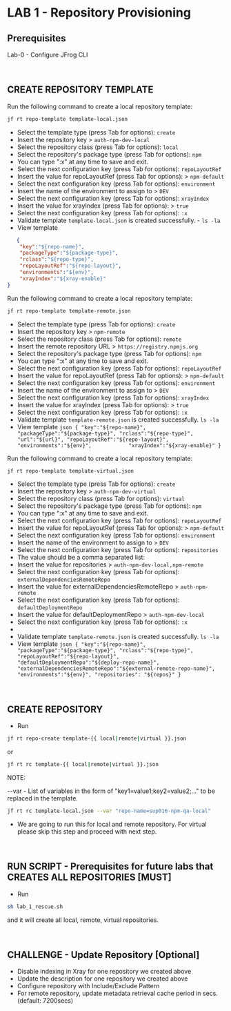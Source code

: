 # LAB 1 - Repository Provisioning

## Prerequisites
Lab-0 - Configure JFrog CLI

<br />


## CREATE REPOSITORY TEMPLATE
Run the following command to create a local repository template:
```bash
jf rt repo-template template-local.json
```
- Select the template type (press Tab for options): `create`
- Insert the repository key > `auth-npm-dev-local`
- Select the repository class (press Tab for options): `local`
- Select the repository's package type (press Tab for options): `npm`
- You can type ":x" at any time to save and exit.
- Select the next configuration key (press Tab for options): `repoLayoutRef`
- Insert the value for repoLayoutRef (press Tab for options): > `npm-default`
- Select the next configuration key (press Tab for options): `environment`
- Insert the name of the environment to assign to > `DEV`
- Select the next configuration key (press Tab for options): `xrayIndex`
- Insert the value for xrayIndex (press Tab for options): > `true`
- Select the next configuration key (press Tab for options): `:x`
- Validate template `template-local.json` is created successfully. - ``ls -la``
- View template
 ```json
    {
     "key":"${repo-name}",                
     "packageType":"${package-type}",     
     "rclass":"${repo-type}",             
     "repoLayoutRef":"${repo-layout}",    
     "environments":"${env}",             
     "xrayIndex":"${xray-enable}"         
}
```

Run the following command to create a local repository template:
```bash
jf rt repo-template template-remote.json
```
- Select the template type (press Tab for options): `create`
- Insert the repository key > `npm-remote`
- Select the repository class (press Tab for options): `remote`
- Insert the remote repository URL > `https://registry.npmjs.org`
- Select the repository's package type (press Tab for options): `npm`
- You can type ":x" at any time to save and exit.
- Select the next configuration key (press Tab for options): `repoLayoutRef`
- Insert the value for repoLayoutRef (press Tab for options): > `npm-default`
- Select the next configuration key (press Tab for options): `environment`
- Insert the name of the environment to assign to > `DEV`
- Select the next configuration key (press Tab for options): `xrayIndex`
- Insert the value for xrayIndex (press Tab for options): > `true`
- Select the next configuration key (press Tab for options): `:x`
- Validate template `template-remote.json` is created successfully. ``ls -la``
- View template
          ```json
          {
            "key":"${repo-name}",
            "packageType":"${package-type}",
            "rclass":"${repo-type}",
            "url":"${url}",
            "repoLayoutRef":"${repo-layout}",
            "environments":"${env}",           
            "xrayIndex":"${xray-enable}"
          }
          ```

Run the following command to create a local repository template:
```bash
jf rt repo-template template-virtual.json
```        
- Select the template type (press Tab for options): `create`
- Insert the repository key > `auth-npm-dev-virtual`
- Select the repository class (press Tab for options): `virtual`
- Select the repository's package type (press Tab for options): `npm`
- You can type ":x" at any time to save and exit.
- Select the next configuration key (press Tab for options): `repoLayoutRef`
- Insert the value for repoLayoutRef (press Tab for options): > `npm-default`
- Select the next configuration key (press Tab for options): `environment`
- Insert the name of the environment to assign to > `DEV`
- Select the next configuration key (press Tab for options): `repositories`
- The value should be a comma separated list:
- Insert the value for repositories > `auth-npm-dev-local,npm-remote`
- Select the next configuration key (press Tab for options): `externalDependenciesRemoteRepo`
- Insert the value for externalDependenciesRemoteRepo > `auth-npm-remote`
- Select the next configuration key (press Tab for options): `defaultDeploymentRepo`
- Insert the value for defaultDeploymentRepo > `auth-npm-dev-local`
- Select the next configuration key (press Tab for options): `:x`
- 
- Validate template `template-remote.json` is created successfully. ``ls -la``
- View template
          ```json
          {
            "key":"${repo-name}",
            "packageType":"${package-type}",
            "rclass":"${repo-type}",
            "repoLayoutRef":"${repo-layout}",
            "defaultDeploymentRepo":"${deploy-repo-name}",
            "externalDependenciesRemoteRepo":"${external-remote-repo-name}",
            "environments":"${env}",
            "repositories": "${repos}"
          }
          ```

<br />

## CREATE REPOSITORY
- Run
```bash
jf rt repo-create template-{{ local|remote|virtual }}.json
```
  or
  
```bash
jf rt rc template-{{ local|remote|virtual }}.json
```

NOTE: 

--var - List of variables in the form of "key1=value1;key2=value2;..." to be replaced in the template.

```bash
jf rt rc template-local.json --var "repo-name=sup016-npm-qa-local"
```

- We are going to run this for local and remote repository. For virtual please skip this step and proceed with next step.

<br />


## RUN SCRIPT - Prerequisites for future labs that CREATES ALL REPOSITORIES [MUST]
- Run
```bash
sh lab_1_rescue.sh
 ``` 
and it will create all local, remote, virtual repositories.

<br />

## CHALLENGE - Update Repository [Optional]
- Disable indexing in Xray for one repository we created above
- Update the description for one repository we created above
- Configure repository with Include/Exclude Pattern
- For remote repository, update metadata retrieval cache period in secs. (default: 7200secs)
